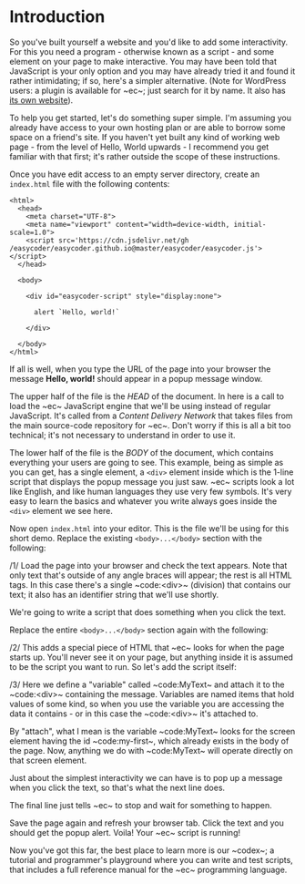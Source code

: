 # Introduction #
So you've built yourself a website and you'd like to add some interactivity. For this you need a program - otherwise known as a script - and some element on your page to make interactive. You may have been told that JavaScript is your only option and you may have already tried it and found it rather intimidating; if so, here's a simpler alternative. (Note for WordPress users: a plugin is available for ~ec~; just search for it by name. It also has [its own website](https://easycoder.software)).

To help you get started, let's do something super simple. I'm assuming you already have access to your own hosting plan or are able to borrow some space on a friend's site. If you haven't yet built any kind of working web page - from the level of Hello, World upwards - I recommend you get familiar with that first; it's rather outside the scope of these instructions.

Once you have edit access to an empty server directory, create an `index.html` file with the following contents:

```
<html>
  <head>
    <meta charset="UTF-8">
    <meta name="viewport" content="width=device-width, initial-scale=1.0">
    <script src='https://cdn.jsdelivr.net/gh
/easycoder/easycoder.github.io@master/easycoder/easycoder.js'></script>
  </head>

  <body>

    <div id="easycoder-script" style="display:none">

      alert `Hello, world!`

    </div>

  </body>
</html>
```

If all is well, when you type the URL of the page into your browser the message **Hello, world!** should appear in a popup message window.

The upper half of the file is the _HEAD_ of the document. In here is a call to load the ~ec~ JavaScript engine that we'll be using instead of regular JavaScript. It's called from a _Content Delivery Network_ that takes files from the main source-code repository for ~ec~. Don't worry if this is all a bit too technical; it's not necessary to understand in order to use it.

The lower half of the file is the _BODY_ of the document, which contains everything your users are going to see. This example, being as simple as you can get, has a single element, a `<div>` element inside which is the 1-line script that displays the popup message you just saw. ~ec~ scripts look a lot like English, and like human languages they use very few symbols. It's very easy to learn the basics and whatever you write always goes inside the `<div>` element we see here.

Now open `index.html` into your editor. This is the file we'll be using for this short demo. Replace the existing `<body>...</body>` section with the following:

/1/
Load the page into your browser and check the text appears. Note that only text that's outside of any angle braces will appear; the rest is all HTML tags. In this case there's a single ~code:&lt;div&gt;~ (division) that contains our text; it also has an identifier string that we'll use shortly.

We're going to write a script that does something when you click the text.

Replace the entire `<body>...</body>` section again with the following:

/2/
This adds a special piece of HTML that ~ec~ looks for when the page starts up. You'll never see it on your page, but anything inside it is assumed to be the script you want to run. So let's add the script itself:

/3/
Here we define a "variable" called ~code:MyText~ and attach it to the ~code:&lt;div&gt;~ containing the message. Variables are named items that hold values of some kind, so when you use the variable you are accessing the data it contains - or in this case the ~code:&lt;div&gt;~ it's attached to.

By "attach", what I mean is the variable ~code:MyText~ looks for the screen element having the id ~code:my-first~, which already exists in the body of the page. Now, anything we do with ~code:MyText~ will operate directly on that screen element.

Just about the simplest interactivity we can have is to pop up a message when you click the text, so that's what the next line does.

The final line just tells ~ec~ to stop and wait for something to happen.

Save the page again and refresh your browser tab. Click the text and you should get the popup alert. Voila! Your ~ec~ script is running!

Now you've got this far, the best place to learn more is our ~codex~; a tutorial and programmer's playground where you can write and test scripts, that includes a full reference manual for the ~ec~ programming language.
